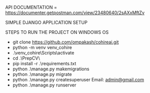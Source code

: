 API DOCUMENTATION = https://documenter.getpostman.com/view/23480640/2sAXxMftZv

SIMPLE DJANGO APPLICATION SETUP

STEPS TO RUN THE PROJECT ON WINDOWS OS
- git clone https://github.com/ompakash/cohireai.git
- python -m venv venv_cohire
- .\venv_cohire\Scripts\activate
- cd .\PrepCV\
- pip install -r .\requirements.txt
- python .\manage.py makemigrations
- python .\manage.py migrate
- python .\manage.py createsuperuser
Email: admin@gmail.com
- python .\manage.py runserver
